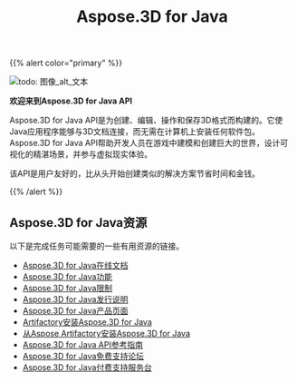 ﻿---
title: Aspose.3D for Java
description: Aspose.3D for Java API是为创建、编辑、操作和保存3D格式而构建的。它使Java应用程序能够与3D文档连接，而无需在计算机上安装任何软件包。
type: docs
weight: 20
url: /zh/java/
is_root: true
---
{{% alert color="primary" %}}

![todo: 图像_alt_文本](home_1)

**欢迎来到Aspose.3D for Java API**

Aspose.3D for Java API是为创建、编辑、操作和保存3D格式而构建的。它使Java应用程序能够与3D文档连接，而无需在计算机上安装任何软件包。Aspose.3D for Java API帮助开发人员在游戏中建模和创建巨大的世界，设计可视化的精湛场景，并参与虚拟现实体验。

该API是用户友好的，比从头开始创建类似的解决方案节省时间和金钱。

{{% /alert %}}


## **Aspose.3D for Java资源**
以下是完成任务可能需要的一些有用资源的链接。

- [Aspose.3D for Java在线文档](/3d/zh/java/)
- [Aspose.3D for Java功能](/3d/zh/java/product-overview/#productoverview-richfeatures)
- [Aspose.3D for Java限制](/3d/zh/java/installation/#installation-systemrequirements)
- [Aspose.3D for Java发行说明](https://releases.aspose.com/zh/3d/java/release-notes/)
- [Aspose.3D for Java产品页面](https://products.aspose.com/3d/java)
- [Artifactory安装Aspose.3D for Java](https://releases.aspose.com/java/repo/com/aspose/aspose-3d/)
- [从Aspose Artifactory安装Aspose.3D for Java](/3d/zh/java/installation/)
- [Aspose.3D for Java API参考指南](https://reference.aspose.com/3d/java)
- [Aspose.3D for Java免费支持论坛](https://forum.aspose.com/c/3d)
- [Aspose.3D for Java付费支持服务台](https://helpdesk.aspose.com/)
